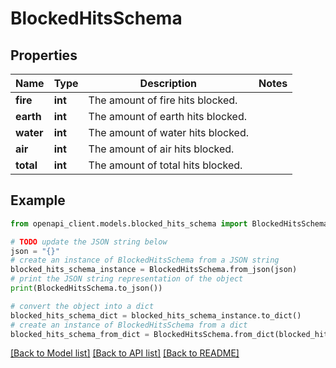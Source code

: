 # BlockedHitsSchema


## Properties

Name | Type | Description | Notes
------------ | ------------- | ------------- | -------------
**fire** | **int** | The amount of fire hits blocked. | 
**earth** | **int** | The amount of earth hits blocked. | 
**water** | **int** | The amount of water hits blocked. | 
**air** | **int** | The amount of air hits blocked. | 
**total** | **int** | The amount of total hits blocked. | 

## Example

```python
from openapi_client.models.blocked_hits_schema import BlockedHitsSchema

# TODO update the JSON string below
json = "{}"
# create an instance of BlockedHitsSchema from a JSON string
blocked_hits_schema_instance = BlockedHitsSchema.from_json(json)
# print the JSON string representation of the object
print(BlockedHitsSchema.to_json())

# convert the object into a dict
blocked_hits_schema_dict = blocked_hits_schema_instance.to_dict()
# create an instance of BlockedHitsSchema from a dict
blocked_hits_schema_from_dict = BlockedHitsSchema.from_dict(blocked_hits_schema_dict)
```
[[Back to Model list]](../README.md#documentation-for-models) [[Back to API list]](../README.md#documentation-for-api-endpoints) [[Back to README]](../README.md)


